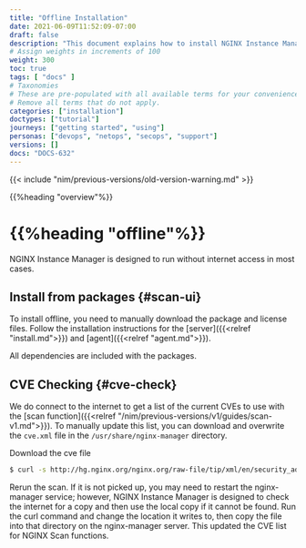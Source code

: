 ```yaml
---
title: "Offline Installation"
date: 2021-06-09T11:52:09-07:00
draft: false
description: "This document explains how to install NGINX Instance Manager in an offline environment."
# Assign weights in increments of 100
weight: 300
toc: true
tags: [ "docs" ]
# Taxonomies
# These are pre-populated with all available terms for your convenience.
# Remove all terms that do not apply.
categories: ["installation"]
doctypes: ["tutorial"]
journeys: ["getting started", "using"]
personas: ["devops", "netops", "secops", "support"]
versions: []
docs: "DOCS-632"
---
```


{{< include "nim/previous-versions/old-version-warning.md" >}}

{{%heading "overview"%}}

# {{%heading "offline"%}}

NGINX Instance Manager is designed to run without internet access in most cases.

## Install from packages {#scan-ui}

To install offline, you need to manually download the package and license files. Follow the installation instructions for the [server]({{<relref  "install.md">}}) and [agent]({{<relref "agent.md">}}).

All dependencies are included with the packages.

## CVE Checking {#cve-check}

We do connect to the internet to get a list of the current CVEs to use with the [scan function]({{<relref "/nim/previous-versions/v1/guides/scan-v1.md">}}). To manually update this list, you can download and overwrite the `cve.xml` file in the `/usr/share/nginx-manager` directory.

Download the cve file

```bash
$ curl -s http://hg.nginx.org/nginx.org/raw-file/tip/xml/en/security_advisories.xml > /usr/share/nginx-manager/cve.xml
```

Rerun the scan. If it is not picked up, you may need to restart the nginx-manager service; however, NGINX Instance Manager is designed to check the internet for a copy and then use the local copy if it cannot be found. Run the curl command and change the location it writes to, then copy the file into that directory on the nginx-manager server. This updated the CVE list for NGINX Scan functions.
